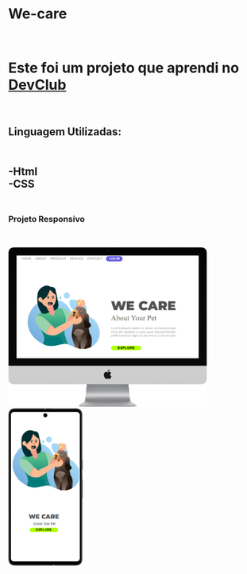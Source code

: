 # We-care
<br>
<h1>Este foi um projeto que aprendi no <a href="https://rodolfomori.com.br/devclub/">DevClub</a></h1>
<br>
<h2>Linguagem Utilizadas:<h2/>
<br>
  -Html
  <br>
  -CSS
  <br>
  <br>
  <h3> Projeto Responsivo </h3>
  <br>
  
<img src="https://github.com/ElderLopes/We-care/blob/master/img/iMac%2027-inch%20Mockup.png?raw=true" width= 400px /><img src="https://github.com/ElderLopes/We-care/blob/master/img/Pixel%207%20Pro%20Mockup.png?raw=true" width= 150px/>
  <br>
  

